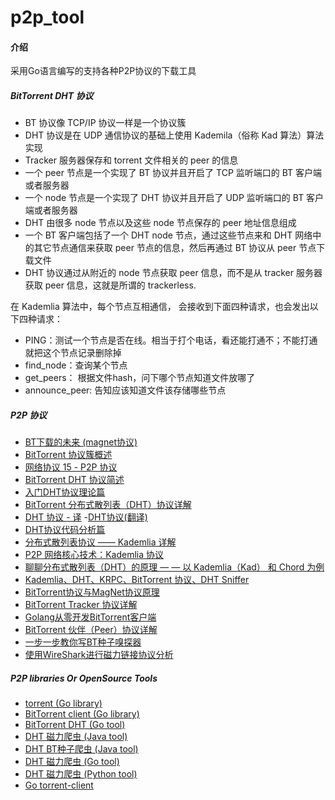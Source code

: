 # p2p_tool

#### 介绍

采用Go语言编写的支持各种P2P协议的下载工具

##### BitTorrent DHT 协议

- BT 协议像 TCP/IP 协议一样是一个协议簇
- DHT 协议是在 UDP 通信协议的基础上使用 Kademila（俗称 Kad 算法）算法实现
- Tracker 服务器保存和 torrent 文件相关的 peer 的信息
- 一个 peer 节点是一个实现了 BT 协议并且开启了 TCP 监听端口的 BT 客户端或者服务器
- 一个 node 节点是一个实现了 DHT 协议并且开启了 UDP 监听端口的 BT 客户端或者服务器
- DHT 由很多 node 节点以及这些 node 节点保存的 peer 地址信息组成
- 一个 BT 客户端包括了一个 DHT node 节点，通过这些节点来和 DHT 网络中的其它节点通信来获取 peer 节点的信息，然后再通过 BT 协议从 peer 节点下载文件
- DHT 协议通过从附近的 node 节点获取 peer 信息，而不是从 tracker 服务器获取 peer 信息，这就是所谓的 trackerless.

在 Kademlia 算法中，每个节点互相通信， 会接收到下面四种请求，也会发出以下四种请求：

- PING：测试一个节点是否在线。相当于打个电话，看还能打通不；不能打通就把这个节点记录删除掉
- find_node：查询某个节点
- get_peers： 根据文件hash，问下哪个节点知道文件放哪了
- announce_peer: 告知应该知道文件该存储哪些节点

##### P2P 协议

- [BT下载的未来 (magnet协议)](http://www.ruanyifeng.com/blog/2009/11/future_of_bittorrent.html)
- [BitTorrent 协议簇概述](https://www.addesp.com/archives/5236)
- [网络协议 15 - P2P 协议](https://zhuanlan.zhihu.com/p/87327257)
- [BitTorrent DHT 协议简述](https://www.barretlee.com/blog/2017/06/16/bittorrent-dht-protocal/)
- [入门DHT协议理论篇](https://l1905.github.io/p2p/dht/2021/04/23/dht01/)
- [BitTorrent 分布式散列表（DHT）协议详解](https://www.addesp.com/archives/5428)
- [DHT 协议 - 译](https://www.lyyyuna.com/2016/03/26/dht01/)
  -[DHT协议(翻译)](http://blog.leanote.com/post/simon88/DHT%E5%8D%8F%E8%AE%AE-%E7%BF%BB%E8%AF%91)
- [DHT协议代码分析篇](https://l1905.github.io/p2p/dht/2021/04/24/dht02/)
- [分布式散列表协议 —— Kademlia 详解](https://www.addesp.com/archives/5338)
- [P2P 网络核心技术：Kademlia 协议](https://zhuanlan.zhihu.com/p/40286711)
- [聊聊分布式散列表（DHT）的原理 — — 以 Kademlia（Kad） 和 Chord 为例](https://program-think.mediumcom/%E8%81%8A%E8%81%8A%E5%88%86%E5%B8%83%E5%BC%8F%E6%95%A3%E5%88%97%E8%A1%A8-dht-%E7%9A%84%E5%8E%9F%E7%90%86-%E4%BB%A5-kademlia-kad-%E5%92%8C-chord-%E4%B8%BA%E4%BE%8B-8e648d853288)
- [Kademlia、DHT、KRPC、BitTorrent 协议、DHT Sniffer](https://www.daimajiaoliu.com/daima/34017a519900408)
- [BitTorrent协议与MagNet协议原理](https://www.cnblogs.com/wpjamer/articles/10788222.html)
- [BitTorrent Tracker 协议详解](https://www.addesp.com/archives/5313)
- [Golang从零开发BitTorrent客户端](https://mojotv.cn/go/golang-torrent)
- [BitTorrent 伙伴（Peer）协议详解](https://www.addesp.com/archives/5271)
- [一步一步教你写BT种子嗅探器](https://yushuangqi.com/blog/2016/yi-bu-yi-bu-jiao-ni-xie-btchong-zi-xiu-tan-qi-zhi-yi----yuan-lipian.html)
- [使用WireShark进行磁力链接协议分析](https://www.aneasystone.com/archives/2015/05/analyze-magnet-protocol-using-wireshark.html)

##### P2P libraries Or OpenSource Tools

- [torrent (Go library)](https://github.com/anacrolix/torrent)
- [BitTorrent client (Go library)](https://github.com/cenkalti/rain)
- [BitTorrent DHT (Go tool)](https://github.com/boramalper/magnetico)
- [DHT 磁力爬虫 (Java tool)](https://github.com/BrightStarry/zx-bt)
- [DHT BT种子爬虫 (Java tool)](https://github.com/kaiscript/dht)
- [DHT 磁力爬虫 (Go tool)](https://github.com/shiyanhui/dht/blob/master/README_CN.md)
- [DHT 磁力爬虫 (Python tool)](https://github.com/chenjiandongx/magnet-dht)
- [Go torrent-client](https://github.com/veggiedefender/torrent-client/)